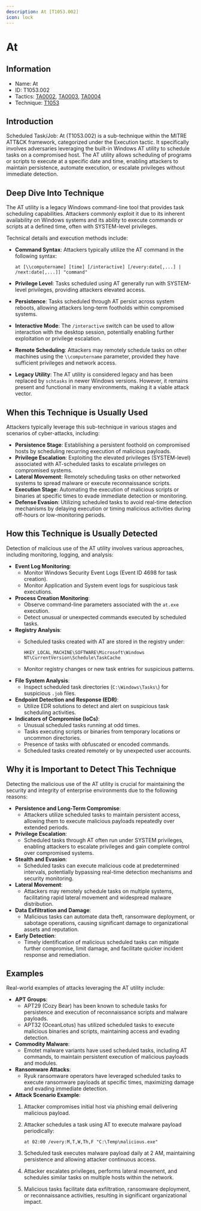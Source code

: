 ```yaml
---
description: At [T1053.002]
icon: lock
---
```


# At

## Information

* Name: At
* ID: T1053.002
* Tactics: [TA0002](../../ta0002/), [TA0003](../), [TA0004](../../ta0004/)
* Technique: [T1053](./)

## Introduction

Scheduled Task/Job: At (T1053.002) is a sub-technique within the MITRE ATT\&CK framework, categorized under the Execution tactic. It specifically involves adversaries leveraging the built-in Windows AT utility to schedule tasks on a compromised host. The AT utility allows scheduling of programs or scripts to execute at a specific date and time, enabling attackers to maintain persistence, automate execution, or escalate privileges without immediate detection.

## Deep Dive Into Technique

The AT utility is a legacy Windows command-line tool that provides task scheduling capabilities. Attackers commonly exploit it due to its inherent availability on Windows systems and its ability to execute commands or scripts at a defined time, often with SYSTEM-level privileges.

Technical details and execution methods include:

*   **Command Syntax**: Attackers typically utilize the AT command in the following syntax:

    ```
    at [\\computername] [time] [/interactive] [/every:date[,...] | /next:date[,...]] "command"
    ```
* **Privilege Level**: Tasks scheduled using AT generally run with SYSTEM-level privileges, providing attackers elevated access.
* **Persistence**: Tasks scheduled through AT persist across system reboots, allowing attackers long-term footholds within compromised systems.
* **Interactive Mode**: The `/interactive` switch can be used to allow interaction with the desktop session, potentially enabling further exploitation or privilege escalation.
* **Remote Scheduling**: Attackers may remotely schedule tasks on other machines using the `\\computername` parameter, provided they have sufficient privileges and network access.
* **Legacy Utility**: The AT utility is considered legacy and has been replaced by `schtasks` in newer Windows versions. However, it remains present and functional in many environments, making it a viable attack vector.

## When this Technique is Usually Used

Attackers typically leverage this sub-technique in various stages and scenarios of cyber-attacks, including:

* **Persistence Stage**: Establishing a persistent foothold on compromised hosts by scheduling recurring execution of malicious payloads.
* **Privilege Escalation**: Exploiting the elevated privileges (SYSTEM-level) associated with AT-scheduled tasks to escalate privileges on compromised systems.
* **Lateral Movement**: Remotely scheduling tasks on other networked systems to spread malware or execute reconnaissance scripts.
* **Execution Stage**: Automating the execution of malicious scripts or binaries at specific times to evade immediate detection or monitoring.
* **Defense Evasion**: Utilizing scheduled tasks to avoid real-time detection mechanisms by delaying execution or timing malicious activities during off-hours or low-monitoring periods.

## How this Technique is Usually Detected

Detection of malicious use of the AT utility involves various approaches, including monitoring, logging, and analysis:

* **Event Log Monitoring**:
  * Monitor Windows Security Event Logs (Event ID 4698 for task creation).
  * Monitor Application and System event logs for suspicious task executions.
* **Process Creation Monitoring**:
  * Observe command-line parameters associated with the `at.exe` execution.
  * Detect unusual or unexpected commands executed by scheduled tasks.
* **Registry Analysis**:
  *   Scheduled tasks created with AT are stored in the registry under:

      ```
      HKEY_LOCAL_MACHINE\SOFTWARE\Microsoft\Windows NT\CurrentVersion\Schedule\TaskCache
      ```
  * Monitor registry changes or new task entries for suspicious patterns.
* **File System Analysis**:
  * Inspect scheduled task directories (`C:\Windows\Tasks\`) for suspicious `.job` files.
* **Endpoint Detection and Response (EDR)**:
  * Utilize EDR solutions to detect and alert on suspicious task scheduling activities.
* **Indicators of Compromise (IoCs)**:
  * Unusual scheduled tasks running at odd times.
  * Tasks executing scripts or binaries from temporary locations or uncommon directories.
  * Presence of tasks with obfuscated or encoded commands.
  * Scheduled tasks created remotely or by unexpected user accounts.

## Why it is Important to Detect This Technique

Detecting the malicious use of the AT utility is crucial for maintaining the security and integrity of enterprise environments due to the following reasons:

* **Persistence and Long-Term Compromise**:
  * Attackers utilize scheduled tasks to maintain persistent access, allowing them to execute malicious payloads repeatedly over extended periods.
* **Privilege Escalation**:
  * Scheduled tasks through AT often run under SYSTEM privileges, enabling attackers to escalate privileges and gain complete control over compromised systems.
* **Stealth and Evasion**:
  * Scheduled tasks can execute malicious code at predetermined intervals, potentially bypassing real-time detection mechanisms and security monitoring.
* **Lateral Movement**:
  * Attackers may remotely schedule tasks on multiple systems, facilitating rapid lateral movement and widespread malware distribution.
* **Data Exfiltration and Damage**:
  * Malicious tasks can automate data theft, ransomware deployment, or sabotage operations, causing significant damage to organizational assets and reputation.
* **Early Detection**:
  * Timely identification of malicious scheduled tasks can mitigate further compromise, limit damage, and facilitate quicker incident response and remediation.

## Examples

Real-world examples of attacks leveraging the AT utility include:

* **APT Groups**:
  * APT29 (Cozy Bear) has been known to schedule tasks for persistence and execution of reconnaissance scripts and malware payloads.
  * APT32 (OceanLotus) has utilized scheduled tasks to execute malicious binaries and scripts, maintaining access and evading detection.
* **Commodity Malware**:
  * Emotet malware variants have used scheduled tasks, including AT commands, to maintain persistent execution of malicious payloads and modules.
* **Ransomware Attacks**:
  * Ryuk ransomware operators have leveraged scheduled tasks to execute ransomware payloads at specific times, maximizing damage and evading immediate detection.
* **Attack Scenario Example**:
  1. Attacker compromises initial host via phishing email delivering malicious payload.
  2.  Attacker schedules a task using AT to execute malware payload periodically:

      ```
      at 02:00 /every:M,T,W,Th,F "C:\Temp\malicious.exe"
      ```
  3. Scheduled task executes malware payload daily at 2 AM, maintaining persistence and allowing attacker continuous access.
  4. Attacker escalates privileges, performs lateral movement, and schedules similar tasks on multiple hosts within the network.
  5. Malicious tasks facilitate data exfiltration, ransomware deployment, or reconnaissance activities, resulting in significant organizational impact.
